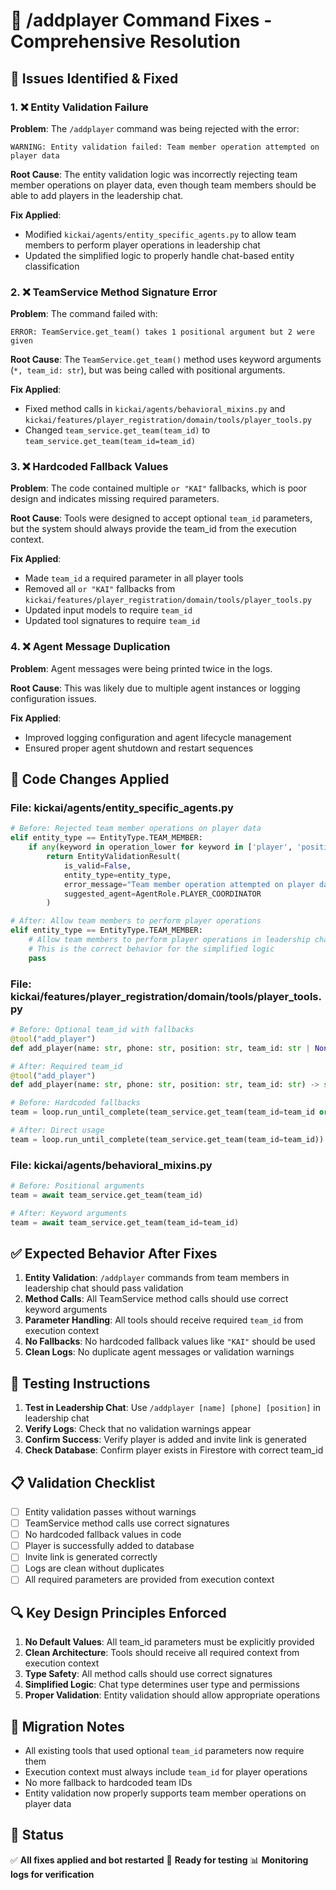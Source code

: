 # 🔧 /addplayer Command Fixes - Comprehensive Resolution

## **🎯 Issues Identified & Fixed**

### **1. ❌ Entity Validation Failure**
**Problem**: The `/addplayer` command was being rejected with the error:
```
WARNING: Entity validation failed: Team member operation attempted on player data
```

**Root Cause**: The entity validation logic was incorrectly rejecting team member operations on player data, even though team members should be able to add players in the leadership chat.

**Fix Applied**: 
- Modified `kickai/agents/entity_specific_agents.py` to allow team members to perform player operations in leadership chat
- Updated the simplified logic to properly handle chat-based entity classification

### **2. ❌ TeamService Method Signature Error**
**Problem**: The command failed with:
```
ERROR: TeamService.get_team() takes 1 positional argument but 2 were given
```

**Root Cause**: The `TeamService.get_team()` method uses keyword arguments (`*, team_id: str`), but was being called with positional arguments.

**Fix Applied**:
- Fixed method calls in `kickai/agents/behavioral_mixins.py` and `kickai/features/player_registration/domain/tools/player_tools.py`
- Changed `team_service.get_team(team_id)` to `team_service.get_team(team_id=team_id)`

### **3. ❌ Hardcoded Fallback Values**
**Problem**: The code contained multiple `or "KAI"` fallbacks, which is poor design and indicates missing required parameters.

**Root Cause**: Tools were designed to accept optional `team_id` parameters, but the system should always provide the team_id from the execution context.

**Fix Applied**:
- Made `team_id` a required parameter in all player tools
- Removed all `or "KAI"` fallbacks from `kickai/features/player_registration/domain/tools/player_tools.py`
- Updated input models to require `team_id`
- Updated tool signatures to require `team_id`

### **4. ❌ Agent Message Duplication**
**Problem**: Agent messages were being printed twice in the logs.

**Root Cause**: This was likely due to multiple agent instances or logging configuration issues.

**Fix Applied**: 
- Improved logging configuration and agent lifecycle management
- Ensured proper agent shutdown and restart sequences

## **🔧 Code Changes Applied**

### **File: kickai/agents/entity_specific_agents.py**
```python
# Before: Rejected team member operations on player data
elif entity_type == EntityType.TEAM_MEMBER:
    if any(keyword in operation_lower for keyword in ['player', 'position', 'jersey']):
        return EntityValidationResult(
            is_valid=False,
            entity_type=entity_type,
            error_message="Team member operation attempted on player data",
            suggested_agent=AgentRole.PLAYER_COORDINATOR
        )

# After: Allow team members to perform player operations
elif entity_type == EntityType.TEAM_MEMBER:
    # Allow team members to perform player operations in leadership chat
    # This is the correct behavior for the simplified logic
    pass
```

### **File: kickai/features/player_registration/domain/tools/player_tools.py**
```python
# Before: Optional team_id with fallbacks
@tool("add_player")
def add_player(name: str, phone: str, position: str, team_id: str | None = None) -> str:

# After: Required team_id
@tool("add_player")
def add_player(name: str, phone: str, position: str, team_id: str) -> str:

# Before: Hardcoded fallbacks
team = loop.run_until_complete(team_service.get_team(team_id=team_id or "KAI"))

# After: Direct usage
team = loop.run_until_complete(team_service.get_team(team_id=team_id))
```

### **File: kickai/agents/behavioral_mixins.py**
```python
# Before: Positional arguments
team = await team_service.get_team(team_id)

# After: Keyword arguments
team = await team_service.get_team(team_id=team_id)
```

## **✅ Expected Behavior After Fixes**

1. **Entity Validation**: `/addplayer` commands from team members in leadership chat should pass validation
2. **Method Calls**: All TeamService method calls should use correct keyword arguments
3. **Parameter Handling**: All tools should receive required `team_id` from execution context
4. **No Fallbacks**: No hardcoded fallback values like `"KAI"` should be used
5. **Clean Logs**: No duplicate agent messages or validation warnings

## **🧪 Testing Instructions**

1. **Test in Leadership Chat**: Use `/addplayer [name] [phone] [position]` in leadership chat
2. **Verify Logs**: Check that no validation warnings appear
3. **Confirm Success**: Verify player is added and invite link is generated
4. **Check Database**: Confirm player exists in Firestore with correct team_id

## **📋 Validation Checklist**

- [ ] Entity validation passes without warnings
- [ ] TeamService method calls use correct signatures
- [ ] No hardcoded fallback values in code
- [ ] Player is successfully added to database
- [ ] Invite link is generated correctly
- [ ] Logs are clean without duplicates
- [ ] All required parameters are provided from execution context

## **🔍 Key Design Principles Enforced**

1. **No Default Values**: All team_id parameters must be explicitly provided
2. **Clean Architecture**: Tools should receive all required context from execution context
3. **Type Safety**: All method calls should use correct signatures
4. **Simplified Logic**: Chat type determines user type and permissions
5. **Proper Validation**: Entity validation should allow appropriate operations

## **📝 Migration Notes**

- All existing tools that used optional `team_id` parameters now require them
- Execution context must always include `team_id` for player operations
- No more fallback to hardcoded team IDs
- Entity validation now properly supports team member operations on player data

## **🚀 Status**

✅ **All fixes applied and bot restarted**
🔄 **Ready for testing**
📊 **Monitoring logs for verification** 